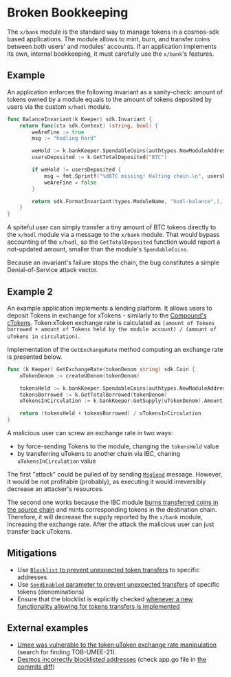# Broken Bookkeeping

The `x/bank` module is the standard way to manage tokens in a cosmos-sdk based applications. The module allows to mint, burn, and transfer coins between both users' and modules' accounts. If an application implements its own, internal bookkeeping, it must carefully use the `x/bank`'s features.

## Example

An application enforces the following invariant as a sanity-check: amount of tokens owned by a module equals to the amount of tokens deposited by users via the custom `x/hodl` module.

```go
func BalanceInvariant(k Keeper) sdk.Invariant {
    return func(ctx sdk.Context) (string, bool) {
        weAreFine := true
        msg := "hodling hard"

        weHold := k.bankKeeper.SpendableCoins(authtypes.NewModuleAddress(types.ModuleName)).AmountOf("BTC")
        usersDeposited := k.GetTotalDeposited("BTC")

        if weHold != usersDeposited {
            msg = fmt.Sprintf("%dBTC missing! Halting chain.\n", usersDeposited - weHold)
            weAreFine = false
        }

        return sdk.FormatInvariant(types.ModuleName, "hodl-balance",), weAreFine
    }
}
```

A spiteful user can simply transfer a tiny amount of BTC tokens directly to the `x/hodl` module via a message to the `x/bank` module. That would bypass accounting of the `x/hodl`, so the `GetTotalDeposited` function would report a not-updated amount, smaller than the module's `SpendableCoins`.

Because an invariant's failure stops the chain, the bug constitutes a simple Denial-of-Service attack vector.

## Example 2

An example application implements a lending platform. It allows users to deposit Tokens in exchange for xTokens - similarly to the [Compound's cTokens](https://compound.finance/docs/ctokens#exchange-rate). Token:xToken exchange rate is calculated as `(amount of Tokens borrowed + amount of Tokens held by the module account) / (amount of uTokens in circulation)`.

Implementation of the `GetExchangeRate` method computing an exchange rate is presented below.

```go
func (k Keeper) GetExchangeRate(tokenDenom string) sdk.Coin {
    uTokenDenom := createUDenom(tokenDenom)

    tokensHeld := k.bankKeeper.SpendableCoins(authtypes.NewModuleAddress(types.ModuleName)).AmountOf(tokenDenom).ToDec()
    tokensBorrowed := k.GetTotalBorrowed(tokenDenom)
    uTokensInCirculation := k.bankKeeper.GetSupply(uTokenDenom).Amount

    return (tokensHeld + tokensBorrowed) / uTokensInCirculation
}

```

A malicious user can screw an exchange rate in two ways:

- by force-sending Tokens to the module, changing the `tokensHeld` value
- by transferring uTokens to another chain via IBC, chaning `uTokensInCirculation` value

The first "attack" could be pulled of by sending [`MsgSend`](https://docs.cosmos.network/main/modules/bank#msgsend) message. However, it would be not profitable (probably), as executing it would irreversibly decrease an attacker's resources.

The second one works because the IBC module [burns transferred coins in the source chain](https://github.com/cosmos/ibc-go/blob/48a6ae512b4ea42c29fdf6c6f5363f50645591a2/modules/apps/transfer/keeper/relay.go#L135-L136) and mints corresponding tokens in the destination chain. Therefore, it will decrease the supply reported by the `x/bank` module, increasing the exchange rate. After the attack the malicious user can just transfer back uTokens.

## Mitigations

- Use [`Blocklist` to prevent unexpected token transfers](https://docs.cosmos.network/v0.45/modules/bank/02_keepers.html#blocklisting-addresses) to specific addresses
- Use [`SendEnabled` parameter to prevent unexpected transfers](https://docs.cosmos.network/v0.45/modules/bank/05_params.html#parameters) of specific tokens (denominations)
- Ensure that the blocklist is explicitly checked [whenever a new functionality allowing for tokens transfers is implemented](https://github.com/cosmos/cosmos-sdk/issues/8463#issuecomment-801046285)

## External examples

- [Umee was vulnerable to the token:uToken exchange rate manipulation](https://github.com/trailofbits/publications/blob/master/reviews/Umee.pdf) (search for finding TOB-UMEE-21).
- [Desmos incorrectly blocklisted addresses](https://github.com/desmos-labs/desmos/blob/e3c89e2f9ddd5dfde5d11c3ad5319e3c249cacb3/CHANGELOG.md#version-0154) (check app.go file in [the commits diff](https://github.com/desmos-labs/desmos/compare/v0.15.3...v0.15.4))
